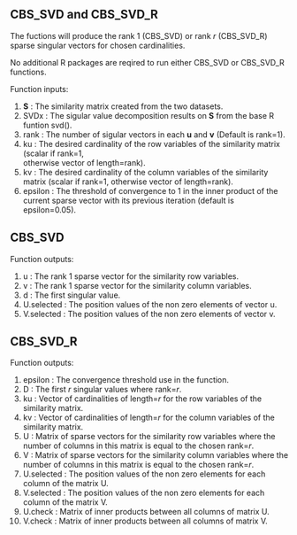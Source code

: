 ## CBS_SVD and CBS_SVD_R

The fuctions will produce the rank 1 (CBS_SVD) or rank _r_ (CBS_SVD_R) sparse singular vectors for chosen cardinalities.

No additional R packages are reqired to run either CBS_SVD or CBS_SVD_R functions.

Function inputs:
  1. **S** : The similarity matrix created from the two datasets.
  2. SVDx : The sigular value decomposition results on **S** from the base R funtion svd().
  3. rank : The number of sigular vectors in each **u** and **v** (Default is rank=1).
  4. ku : The desired cardinality of the row variables of the similarity matrix (scalar if rank=1,     
           otherwise vector of length=rank).
  5. kv : The desired cardinality of the column variables of the similarity matrix (scalar if rank=1, 
          otherwise vector of length=rank).
  6. epsilon : The threshold of convergence to 1 in the inner product of the current sparse vector with its previous iteration (default is epsilon=0.05). 

## CBS_SVD
Function outputs:
  1. u : The rank 1 sparse vector for the similarity row variables.
  2. v : The rank 1 sparse vector for the similarity column variables.
  3. d : The first singular value.
  4. U.selected : The position values of the non zero elements of vector u. 
  5. V.selected : The position values of the non zero elements of vector v.

## CBS_SVD_R
Function outputs:
  1. epsilon : The convergence threshold use in the function.
  2. D : The first _r_ singular values where rank=_r_.
  3. ku : Vector of cardinalities of length=_r_ for the row variables of the similarity matrix.
  4. kv : Vector of cardinalities of length=_r_ for the column variables of the similarity matrix.
  5. U : Matrix of sparse vectors for the similarity row variables where the number of columns in this 
         matrix is equal to the chosen rank=_r_.
  6. V : Matrix of sparse vectors for the similarity column variables where the number of columns in 
         this matrix is equal to the chosen rank=_r_.
  7. U.selected : The position values of the non zero elements for each column of the matrix U. 
  8. V.selected : The position values of the non zero elements for each column of the matrix V.
  9. U.check : Matrix of inner products between all columns of matrix U.
  10. V.check : Matrix of inner products between all columns of matrix V.
